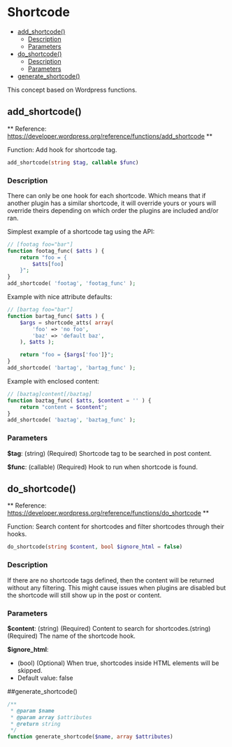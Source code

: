 # Shortcode

- [add_shortcode()](#add_shortcode)
    - [Description](#add_shortcode_description)
    - [Parameters](#add_shortcode_parameters)
- [do_shortcode()](#do_shortcode)
    - [Description](#do_shortcode_description)
    - [Parameters](#do_shortcode_parameters)
- [generate_shortcode()](#generate_shortcode)
    
This concept based on Wordpress functions.

<a name="add_shortcode"></a>
## add_shortcode()

** Reference: https://developer.wordpress.org/reference/functions/add_shortcode **

Function: Add hook for shortcode tag.

```php
add_shortcode(string $tag, callable $func)
```
    
<a name="add_shortcode_description"></a>
### Description

There can only be one hook for each shortcode. 
Which means that if another plugin has a similar shortcode, it will override yours or yours will override theirs depending on which order the plugins are included and/or ran.

Simplest example of a shortcode tag using the API:

```php
// [footag foo="bar"]
function footag_func( $atts ) {
    return "foo = {
        $atts[foo]
    }";
}
add_shortcode( 'footag', 'footag_func' );
```
    
Example with nice attribute defaults:

```php
// [bartag foo="bar"]
function bartag_func( $atts ) {
    $args = shortcode_atts( array(
        'foo' => 'no foo',
        'baz' => 'default baz',
    ), $atts );

    return "foo = {$args['foo']}";
}
add_shortcode( 'bartag', 'bartag_func' );
```

Example with enclosed content:

```php
// [baztag]content[/baztag]
function baztag_func( $atts, $content = '' ) {
    return "content = $content";
}
add_shortcode( 'baztag', 'baztag_func' );
```

<a name="add_shortcode_parameters"></a>
### Parameters

**$tag**: (string) (Required) Shortcode tag to be searched in post content.

**$func**: (callable) (Required) Hook to run when shortcode is found.

<a name="do_shortcode"></a>
## do_shortcode()

** Reference: https://developer.wordpress.org/reference/functions/do_shortcode **

Function: Search content for shortcodes and filter shortcodes through their hooks.

```php
do_shortcode(string $content, bool $ignore_html = false)
```
    
<a name="add_shortcode_description"></a>
### Description

If there are no shortcode tags defined, then the content will be returned without any filtering. 
This might cause issues when plugins are disabled but the shortcode will still show up in the post or content.

<a name="do_shortcode_parameters"></a>
### Parameters

**$content**: (string) (Required) Content to search for shortcodes.(string) (Required) The name of the shortcode hook.

**$ignore_html**: 
- (bool) (Optional) When true, shortcodes inside HTML elements will be skipped.
- Default value: false

<a name="generate_shortcode"></a>
##generate_shortcode()

```php
/**
 * @param $name
 * @param array $attributes
 * @return string
 */
function generate_shortcode($name, array $attributes)
```